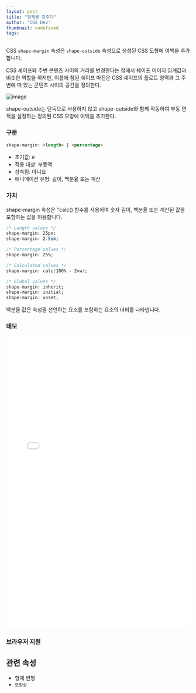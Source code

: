```yaml
---
layout: post
title: "형체를 갖추다"
author: 'CSS Dev'
thumbnail: undefined
tags: 
---
```



CSS `shape-margin` 속성은 `shape-outside` 속성으로 생성된 CSS 도형에 여백을 추가합니다.

CSS 셰이프와 주변 콘텐츠 사이의 거리를 변경한다는 점에서 쉐이프 이미지 임계값과 비슷한 역할을 하지만, 이름에 참된 쉐이프 마진은 CSS 셰이프의 플로트 영역과 그 주변에 떠 있는 콘텐츠 사이의 공간을 정의한다.

![image](https://css-tricks.com/wp-content/uploads/2020/08/shape-margin-illustration.svg)

shape-outside는 단독으로 사용하지 않고 shape-outside와 함께 작동하여 부동 면적을 설정하는 정의된 CSS 모양에 여백을 추가한다.

### 구문

```html
shape-margin: <length> | <percentage>
```

- 초기값: `0`
- 적용 대상: 부동액
- 상속됨: 아니요
- 애니메이션 유형: 길이, 백분율 또는 계산

### 가치

shape-margin 속성은 "calc() 함수를 사용하여 숫자 길이, 백분율 또는 계산된 값을 포함하는 값을 허용합니다.

```css
/* Length values */
shape-margin: 25px;
shape-margin: 2.5em;

/* Percentage values */
shape-margin: 25%;

/* Calculated values */
shape-margin: calc(100% - 2vw);

/* Global values */
shape-margin: inherit;
shape-margin: initial;
shape-margin: unset;
```

백분율 값은 속성을 선언하는 요소를 포함하는 요소의 너비를 나타냅니다.

### 데모

<div class="wp-block-cp-codepen-gutenberg-embed-block cp_embed_wrapper resizable" style="height: 800px;"><iframe id="cp_embed_KKzmxxJ" src="//codepen.io/anon/embed/KKzmxxJ?height=800&amp;theme-id=1&amp;slug-hash=KKzmxxJ&amp;default-tab=result" height="800" scrolling="no" frameborder="0" allowfullscreen="" allowpaymentrequest="" name="CodePen Embed KKzmxxJ" title="CodePen Embed KKzmxxJ" class="cp_embed_iframe" style="width: 100%; overflow: hidden; height: 100%;">CodePen Embed Fallback</iframe><div class="win-size-grip" style="touch-action: none;"></div></div>

### 브라우저 지원

## 관련 속성

- 형체 변형
- `모양상`